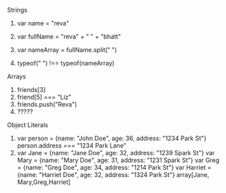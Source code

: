 Strings
1. var name = "reva"

2. var fullName = "reva" + " " + "bhatt"

3. var nameArray = fullName.split(" ")

4. typeof(" ") !== typeof(nameArray)

Arrays
1. friends[3]
2. friend[5] === "Liz"
3. friends.push("Reva")
4. ?????

Object Literals
1. var person = {name: "John Doe", age: 36, address: "1234 Park St"}
   person.address === "1234 Park Lane"
2. var Jane = {name: "Jane Doe", age: 32, address: "1239 Spark St"}
   var Mary = {name: "Mary Doe", age: 31, address: "1231 Spark St"}
   var Greg = {name: "Greg Doe", age: 34, address: "1214 Park St"}
   var Harriet = {name: "Harriet Doe", age: 32, address: "1324 Park St"}
   array[Jane, Mary,Greg,Harriet]